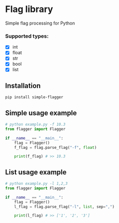 # Flag library
Simple flag processing for Python

### Supported types:
    
- [x] int
- [x] float
- [x] str
- [x] bool
- [x] list

## Installation

```bash
pip install simple-flagger
```

## Simple usage example
```python
# python example.py -f 10.3
from flagger import Flagger

if __name__ == "__main__":
    flag = Flagger()
    f_flag = flag.parse_flag("-f", float)

    print(f_flag) # >> 10.3
```

## List usage example
```python
# python example.py -l 1,2,3
from flagger import Flagger

if __name__ == "__main__":
    flag = Flagger()
    l_flag = flag.parse_flag("-l", list, sep=",")

    print(l_flag) # >> ['1', '2', '3']
```